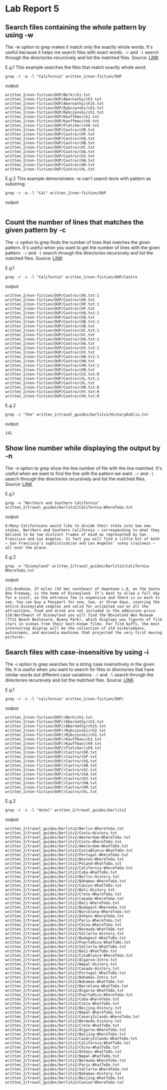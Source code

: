 # Lab Report 5
## Search files containing the whole pattern by using -w
The -w option to grep makes it match only the exactly whole words. It's useful because it helps me search files with exact words. `-r` and `-l` search through the directories recursively and list the matched files. Source: [LINK](https://www.geeksforgeeks.org/grep-command-in-unixlinux/)

E.g.1 This example searches the files that match exactly whole word.
```
grep -r -w -l "California" written_2/non-fiction/OUP 
```

output
```
written_2/non-fiction/OUP/Berk/ch1.txt
written_2/non-fiction/OUP/Abernathy/ch2.txt
written_2/non-fiction/OUP/Abernathy/ch15.txt
written_2/non-fiction/OUP/Rybczynski/ch2.txt
written_2/non-fiction/OUP/Rybczynski/ch1.txt
written_2/non-fiction/OUP/Kauffman/ch1.txt
written_2/non-fiction/OUP/Kauffman/ch9.txt
written_2/non-fiction/OUP/Fletcher/ch9.txt
written_2/non-fiction/OUP/Castro/chR.txt
written_2/non-fiction/OUP/Castro/chP.txt
written_2/non-fiction/OUP/Castro/chQ.txt
written_2/non-fiction/OUP/Castro/chB.txt
written_2/non-fiction/OUP/Castro/chC.txt
written_2/non-fiction/OUP/Castro/chA.txt
written_2/non-fiction/OUP/Castro/chV.txt
written_2/non-fiction/OUP/Castro/chW.txt
written_2/non-fiction/OUP/Castro/chM.txt
written_2/non-fiction/OUP/Castro/chL.txt
```

E.g.2 This example demonstrates -w can't search texts with pattern as substring.
```
grep -r -w -l "Cal" written_2/non-fiction/OUP 
```

output
```

```


## Count the number of lines that matches the given pattern by -c
The -c option to grep finds the number of lines that matches the given pattern. It's useful when you want to get the number of lines with the given pattern. `-r` and `-l` search through the directories recursively and list the matched files. Source: [LINK](https://www.geeksforgeeks.org/grep-command-in-unixlinux/)

E.g.1
```
grep -r -c -l "California" written_2/non-fiction/OUP/Castro 
```

output
```
written_2/non-fiction/OUP/Castro/chR.txt:1
written_2/non-fiction/OUP/Castro/chR.txt
written_2/non-fiction/OUP/Castro/chP.txt:1
written_2/non-fiction/OUP/Castro/chP.txt
written_2/non-fiction/OUP/Castro/chQ.txt:1
written_2/non-fiction/OUP/Castro/chQ.txt
written_2/non-fiction/OUP/Castro/chB.txt:1
written_2/non-fiction/OUP/Castro/chB.txt
written_2/non-fiction/OUP/Castro/chC.txt:1
written_2/non-fiction/OUP/Castro/chC.txt
written_2/non-fiction/OUP/Castro/chA.txt:1
written_2/non-fiction/OUP/Castro/chA.txt
written_2/non-fiction/OUP/Castro/chV.txt:1
written_2/non-fiction/OUP/Castro/chV.txt
written_2/non-fiction/OUP/Castro/chW.txt:1
written_2/non-fiction/OUP/Castro/chW.txt
written_2/non-fiction/OUP/Castro/chM.txt:1
written_2/non-fiction/OUP/Castro/chM.txt
written_2/non-fiction/OUP/Castro/chZ.txt:0
written_2/non-fiction/OUP/Castro/chL.txt:1
written_2/non-fiction/OUP/Castro/chL.txt
written_2/non-fiction/OUP/Castro/chN.txt:0
written_2/non-fiction/OUP/Castro/chY.txt:0
written_2/non-fiction/OUP/Castro/chO.txt:0
```

E.g.2
```
grep -c "the" written_2/travel_guides/berlitz1/HistoryDublin.txt
```

output
```
141
```


## Show line number while displaying the output by -n
The -n option to grep show the line number of file with the line matched. It's useful when we want to find the line with the pattern we want. `-r` and `-l` search through the directories recursively and list the matched files. Source: [LINK]([https://linuxconfig.org/how-to-use-find-command-to-search-for-files-based-on-file-size](https://www.geeksforgeeks.org/grep-command-in-unixlinux/))

E.g.1
```
grep -n "Northern and Southern California" written_2/travel_guides/berlitz2/California-WhereToGo.txt
```

output
```
6:Many Californians would like to divide their state into two new states, Northern and Southern California — corresponding to what they believe to be two distinct frames of mind as represented by San Francisco and Los Angeles. In fact you will find a little bit of both — San Francisco’s sophistication and Los Angeles’ sunny craziness — all over the place.
```

E.g.2
```
grep -n "Disneyland" written_2/travel_guides/berlitz2/California-WhereToGo.txt
```

output
```
131:Anaheim, 27 miles (43 km) southeast of downtown L.A. on the Santa Ana Freeway, is the home of Disneyland. It’s best to allow a full day for a visit, as the entrance fee is expensive and there is so much to see. You can buy a Passport for one, two, or three days, covering the entire Disneyland complex and valid for unlimited use on all the attractions. Food and drink are not included in the admission price.
134:Northwest of Disneyland you will find the Movieland Wax Museum (7711 Beach Boulevard, Buena Park), which displays wax figures of film stars in scenes from their best-known films. For film buffs, the most interesting display will be the collection of old nickelodeons, autoscopes, and movieola machines that projected the very first moving pictures.
```


## Search files with case-insensitive by using -i
The -i option to grep searches for a string case insensitively in the given file. It is useful when you want to search for files or directories that have similar words but different case variations. `-r` and `-l` search through the directories recursively and list the matched files. Source: [LINK]([https://chat.openai.com/chat](https://www.geeksforgeeks.org/grep-command-in-unixlinux/))

E.g.1
```
grep -r -i -l "california" written_2/non-fiction/OUP/
```

output
```
written_2/non-fiction/OUP//Berk/ch1.txt
written_2/non-fiction/OUP//Abernathy/ch2.txt
written_2/non-fiction/OUP//Abernathy/ch15.txt
written_2/non-fiction/OUP//Rybczynski/ch2.txt
written_2/non-fiction/OUP//Rybczynski/ch1.txt
written_2/non-fiction/OUP//Kauffman/ch1.txt
written_2/non-fiction/OUP//Kauffman/ch9.txt
written_2/non-fiction/OUP//Fletcher/ch9.txt
written_2/non-fiction/OUP//Castro/chR.txt
written_2/non-fiction/OUP//Castro/chP.txt
written_2/non-fiction/OUP//Castro/chQ.txt
written_2/non-fiction/OUP//Castro/chB.txt
written_2/non-fiction/OUP//Castro/chC.txt
written_2/non-fiction/OUP//Castro/chA.txt
written_2/non-fiction/OUP//Castro/chV.txt
written_2/non-fiction/OUP//Castro/chW.txt
written_2/non-fiction/OUP//Castro/chM.txt
written_2/non-fiction/OUP//Castro/chL.txt
```

E.g.2
```
grep -r -i -l "Hotel" written_2/travel_guides/berlitz2
```

output
```
written_2/travel_guides/berlitz2/Berlin-WhereToGo.txt
written_2/travel_guides/berlitz2/Costa-History.txt
written_2/travel_guides/berlitz2/Amsterdam-WhereToGo.txt
written_2/travel_guides/berlitz2/Costa-WhereToGo.txt
written_2/travel_guides/berlitz2/Amsterdam-WhatToDo.txt
written_2/travel_guides/berlitz2/CostaBlanca-WhatToDo.txt
written_2/travel_guides/berlitz2/Portugal-WhereToGo.txt
written_2/travel_guides/berlitz2/Boston-WhereToGo.txt
written_2/travel_guides/berlitz2/Poland-WhatToDo.txt
written_2/travel_guides/berlitz2/California-WhereToGo.txt
written_2/travel_guides/berlitz2/Cuba-WhatToDo.txt
written_2/travel_guides/berlitz2/Berlin-History.txt
written_2/travel_guides/berlitz2/Bahamas-WhereToGo.txt
written_2/travel_guides/berlitz2/Cancun-WhatToDo.txt
written_2/travel_guides/berlitz2/Bali-History.txt
written_2/travel_guides/berlitz2/Crete-WhereToGo.txt
written_2/travel_guides/berlitz2/Canada-WhereToGo.txt
written_2/travel_guides/berlitz2/Bali-WhereToGo.txt
written_2/travel_guides/berlitz2/Budapest-WhereoGo.txt
written_2/travel_guides/berlitz2/Barcelona-WhereToGo.txt
written_2/travel_guides/berlitz2/Athens-WhereToGo.txt
written_2/travel_guides/berlitz2/Paris-WhereToGo.txt
written_2/travel_guides/berlitz2/China-WhereToGo.txt
written_2/travel_guides/berlitz2/Bermuda-WhatToDo.txt
written_2/travel_guides/berlitz2/Vallarta-History.txt
written_2/travel_guides/berlitz2/Budapest-WhatToDo.txt
written_2/travel_guides/berlitz2/PuertoRico-WhatToDo.txt
written_2/travel_guides/berlitz2/Vallarta-WhatToDo.txt
written_2/travel_guides/berlitz2/Bali-WhatToDo.txt
written_2/travel_guides/berlitz2/CstaBlanca-WhereToGo.txt
written_2/travel_guides/berlitz2/Algarve-Intro.txt
written_2/travel_guides/berlitz2/Nepal-History.txt
written_2/travel_guides/berlitz2/Canada-History.txt
written_2/travel_guides/berlitz2/Portugal-WhatToDo.txt
written_2/travel_guides/berlitz2/Bahamas-Intro.txt
written_2/travel_guides/berlitz2/Bahamas-WhatToDo.txt
written_2/travel_guides/berlitz2/Barcelona-WhatToDo.txt
written_2/travel_guides/berlitz2/Algarve-WhatToDo.txt
written_2/travel_guides/berlitz2/PuertoRico-WhereToGo.txt
written_2/travel_guides/berlitz2/Cuba-WhereToGo.txt
written_2/travel_guides/berlitz2/Costa-WhatToDo.txt
written_2/travel_guides/berlitz2/Beijing-History.txt
written_2/travel_guides/berlitz2/Nepal-WhereToGo.txt
written_2/travel_guides/berlitz2/CanaryIslands-WhereToGo.txt
written_2/travel_guides/berlitz2/Bermuda-history.txt
written_2/travel_guides/berlitz2/Crete-WhatToDo.txt
written_2/travel_guides/berlitz2/Algarve-WhereToGo.txt
written_2/travel_guides/berlitz2/Beijing-WhereToGo.txt
written_2/travel_guides/berlitz2/CanaryIslands-WhatToDo.txt
written_2/travel_guides/berlitz2/California-WhatToDo.txt
written_2/travel_guides/berlitz2/China-WhatToDo.txt
written_2/travel_guides/berlitz2/Athens-WhatToDo.txt
written_2/travel_guides/berlitz2/Nepal-WhatToDo.txt
written_2/travel_guides/berlitz2/Bermuda-WhereToGo.txt
written_2/travel_guides/berlitz2/Paris-WhatToDo.txt
written_2/travel_guides/berlitz2/Vallarta-WhereToGo.txt
written_2/travel_guides/berlitz2/Bahamas-History.txt
written_2/travel_guides/berlitz2/Beijing-WhatToDo.txt
written_2/travel_guides/berlitz2/Cancun-WhereToGo.txt
```
